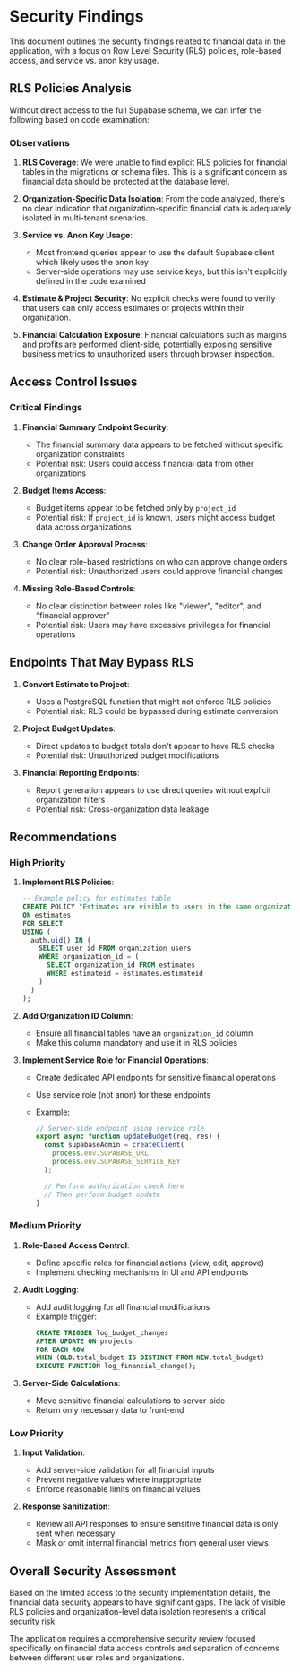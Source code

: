 # Security Findings

This document outlines the security findings related to financial data in the application, with a focus on Row Level Security (RLS) policies, role-based access, and service vs. anon key usage.

## RLS Policies Analysis

Without direct access to the full Supabase schema, we can infer the following based on code examination:

### Observations

1. **RLS Coverage**: We were unable to find explicit RLS policies for financial tables in the migrations or schema files. This is a significant concern as financial data should be protected at the database level.

2. **Organization-Specific Data Isolation**: From the code analyzed, there's no clear indication that organization-specific financial data is adequately isolated in multi-tenant scenarios.

3. **Service vs. Anon Key Usage**:

   - Most frontend queries appear to use the default Supabase client which likely uses the anon key
   - Server-side operations may use service keys, but this isn't explicitly defined in the code examined

4. **Estimate & Project Security**: No explicit checks were found to verify that users can only access estimates or projects within their organization.

5. **Financial Calculation Exposure**: Financial calculations such as margins and profits are performed client-side, potentially exposing sensitive business metrics to unauthorized users through browser inspection.

## Access Control Issues

### Critical Findings

1. **Financial Summary Endpoint Security**:

   - The financial summary data appears to be fetched without specific organization constraints
   - Potential risk: Users could access financial data from other organizations

2. **Budget Items Access**:

   - Budget items appear to be fetched only by `project_id`
   - Potential risk: If `project_id` is known, users might access budget data across organizations

3. **Change Order Approval Process**:

   - No clear role-based restrictions on who can approve change orders
   - Potential risk: Unauthorized users could approve financial changes

4. **Missing Role-Based Controls**:
   - No clear distinction between roles like "viewer", "editor", and "financial approver"
   - Potential risk: Users may have excessive privileges for financial operations

## Endpoints That May Bypass RLS

1. **Convert Estimate to Project**:

   - Uses a PostgreSQL function that might not enforce RLS policies
   - Potential risk: RLS could be bypassed during estimate conversion

2. **Project Budget Updates**:

   - Direct updates to budget totals don't appear to have RLS checks
   - Potential risk: Unauthorized budget modifications

3. **Financial Reporting Endpoints**:
   - Report generation appears to use direct queries without explicit organization filters
   - Potential risk: Cross-organization data leakage

## Recommendations

### High Priority

1. **Implement RLS Policies**:

   ```sql
   -- Example policy for estimates table
   CREATE POLICY "Estimates are visible to users in the same organization"
   ON estimates
   FOR SELECT
   USING (
     auth.uid() IN (
       SELECT user_id FROM organization_users
       WHERE organization_id = (
         SELECT organization_id FROM estimates
         WHERE estimateid = estimates.estimateid
       )
     )
   );
   ```

2. **Add Organization ID Column**:

   - Ensure all financial tables have an `organization_id` column
   - Make this column mandatory and use it in RLS policies

3. **Implement Service Role for Financial Operations**:

   - Create dedicated API endpoints for sensitive financial operations
   - Use service role (not anon) for these endpoints
   - Example:

     ```typescript
     // Server-side endpoint using service role
     export async function updateBudget(req, res) {
       const supabaseAdmin = createClient(
         process.env.SUPABASE_URL,
         process.env.SUPABASE_SERVICE_KEY
       );

       // Perform authorization check here
       // Then perform budget update
     }
     ```

### Medium Priority

1. **Role-Based Access Control**:

   - Define specific roles for financial actions (view, edit, approve)
   - Implement checking mechanisms in UI and API endpoints

2. **Audit Logging**:

   - Add audit logging for all financial modifications
   - Example trigger:
     ```sql
     CREATE TRIGGER log_budget_changes
     AFTER UPDATE ON projects
     FOR EACH ROW
     WHEN (OLD.total_budget IS DISTINCT FROM NEW.total_budget)
     EXECUTE FUNCTION log_financial_change();
     ```

3. **Server-Side Calculations**:
   - Move sensitive financial calculations to server-side
   - Return only necessary data to front-end

### Low Priority

1. **Input Validation**:

   - Add server-side validation for all financial inputs
   - Prevent negative values where inappropriate
   - Enforce reasonable limits on financial values

2. **Response Sanitization**:
   - Review all API responses to ensure sensitive financial data is only sent when necessary
   - Mask or omit internal financial metrics from general user views

## Overall Security Assessment

Based on the limited access to the security implementation details, the financial data security appears to have significant gaps. The lack of visible RLS policies and organization-level data isolation represents a critical security risk.

The application requires a comprehensive security review focused specifically on financial data access controls and separation of concerns between different user roles and organizations.
